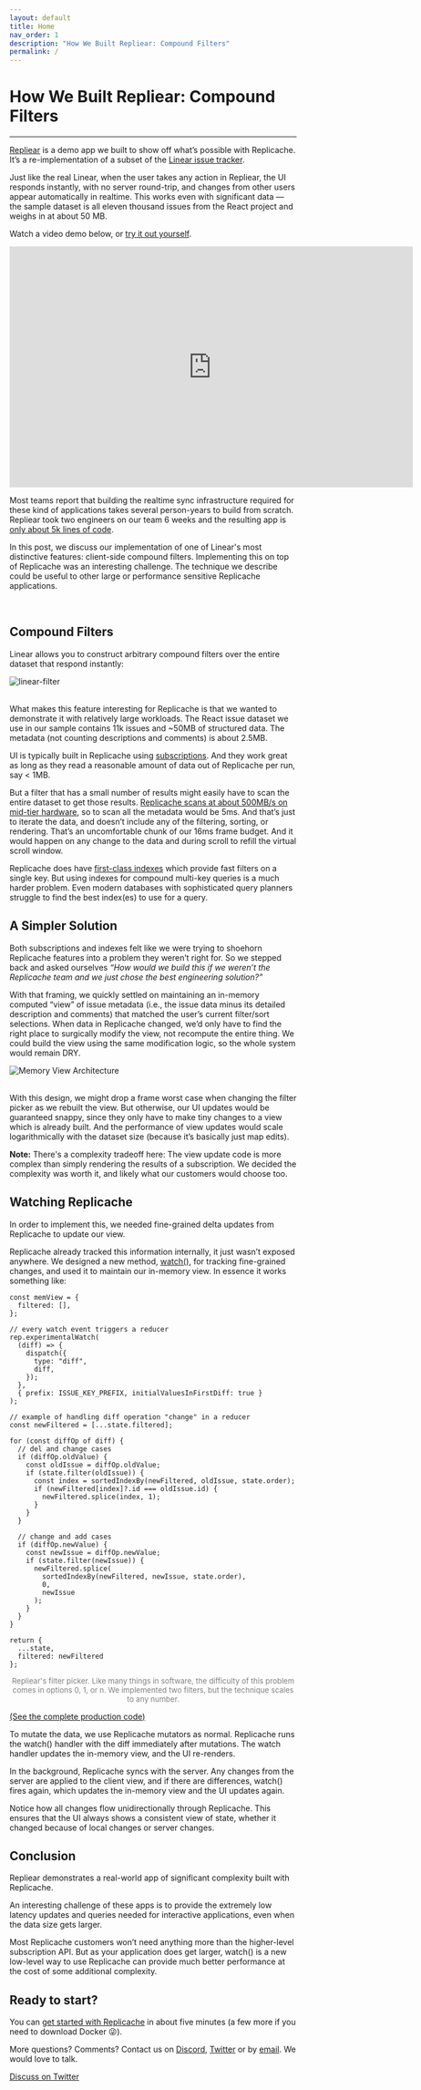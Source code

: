 ```yaml
---
layout: default
title: Home
nav_order: 1
description: "How We Built Repliear: Compound Filters"
permalink: /
---
```


# **How We Built Repliear: Compound Filters**
<hr>

[Repliear](https://repliear.herokuapp.com/) is a demo app we built to show off what’s possible with Replicache. It’s a re-implementation of a subset of the [Linear issue tracker](https://linear.app/).

Just like the real Linear, when the user takes any action in Repliear, the UI responds instantly, with no server round-trip, and changes from other users appear automatically in realtime. This works even with significant data — the sample dataset is all eleven thousand issues from the React project and weighs in at about 50 MB.

Watch a video demo below, or [try it out yourself](https://repliear.herokuapp.com/).

<iframe width="708" height="423" src="https://www.youtube.com/embed/GTid9iwWX0Y" title="Replicache / Repliear Demo - 20220503.4" frameborder="0" allow="accelerometer; autoplay; clipboard-write; encrypted-media; gyroscope; picture-in-picture" allowfullscreen></iframe>

Most teams report that building the realtime sync infrastructure required for these kind of applications takes several person-years to build from scratch. Repliear took two engineers on our team 6 weeks and the resulting app is [only about 5k lines of code](https://github.com/rocicorp/repliear).

In this post, we discuss our implementation of one of Linear's most distinctive features: client-side compound filters. Implementing this on top of Replicache was an interesting challenge. The technique we describe could be useful to other large or performance sensitive Replicache applications.

<br>

## **Compound Filters**

Linear allows you to construct arbitrary compound filters over the entire dataset that respond instantly:


![linear-filter](../just-docs/linear-filter.gif)
<br>
<br>

What makes this feature interesting for Replicache is that we wanted to demonstrate it with relatively large workloads. The React issue dataset we use in our sample contains 11k issues and ~50MB of structured data. The metadata (not counting descriptions and comments) is about 2.5MB.

UI is typically built in Replicache using [subscriptions](https://doc.replicache.dev/how-it-works#subscriptions). And they work great as long as they read a reasonable amount of data out of Replicache per run, say < 1MB.

But a filter that has a small number of results might easily have to scan the entire dataset to get those results. [Replicache scans at about 500MB/s on mid-tier hardware](https://doc.replicache.dev/performance), so to scan all the metadata would be 5ms. And that’s just to iterate the data, and doesn’t include any of the filtering, sorting, or rendering. That’s an uncomfortable chunk of our 16ms frame budget. And it would happen on any change to the data and during scroll to refill the virtual scroll window.

Replicache does have [first-class indexes](https://doc.replicache.dev/api/classes/Replicache#createindex) which provide fast filters on a single key. But using indexes for compound multi-key queries is a much harder problem. Even modern databases with sophisticated query planners struggle to find the best index(es) to use for a query.

## **A Simpler Solution**


Both subscriptions and indexes felt like we were trying to shoehorn Replicache features into a problem they weren’t right for. So we stepped back and asked ourselves *“How would we build this if we weren’t the Replicache team and we just chose the best engineering solution?”*

With that framing, we quickly settled on maintaining an in-memory computed “view” of issue metadata (i.e., the issue data minus its detailed description and comments) that matched the user’s current filter/sort selections. When data in Replicache changed, we’d only have to find the right place to surgically modify the view, not recompute the entire thing. We could build the view using the same modification logic, so the whole system would remain DRY.

![Memory View Architecture](../memory-view-architecture.webp)

<br>
With this design, we might drop a frame worst case when changing the filter picker as we rebuilt the view. But otherwise, our UI updates would be guaranteed snappy, since they only have to make tiny changes to a view which is already built. And the performance of view updates would scale logarithmically with the dataset size (because it’s basically just map edits).

**Note:** There's a complexity tradeoff here: The view update code is more complex than simply rendering the results of a subscription. We decided the complexity was worth it, and likely what our customers would choose too.

## **Watching Replicache**

In order to implement this, we needed fine-grained delta updates from Replicache to update our view.

Replicache already tracked this information internally, it just wasn’t exposed anywhere. We designed a new method, [watch()](https://doc.replicache.dev/api/classes/Replicache#experimentalwatch), for tracking fine-grained changes, and used it to maintain our in-memory view. In essence it works something like:
```tsx
const memView = {
  filtered: [],
};

// every watch event triggers a reducer
rep.experimentalWatch(
  (diff) => {
    dispatch({
      type: "diff",
      diff,
    });
  },
  { prefix: ISSUE_KEY_PREFIX, initialValuesInFirstDiff: true }
);

// example of handling diff operation "change" in a reducer
const newFiltered = [...state.filtered];

for (const diffOp of diff) {
  // del and change cases
  if (diffOp.oldValue) {
    const oldIssue = diffOp.oldValue;
    if (state.filter(oldIssue)) {
      const index = sortedIndexBy(newFiltered, oldIssue, state.order);
      if (newFiltered[index]?.id === oldIssue.id) {
        newFiltered.splice(index, 1);
      }
    }
  }

  // change and add cases
  if (diffOp.newValue) {
    const newIssue = diffOp.newValue;
    if (state.filter(newIssue)) {
      newFiltered.splice(
        sortedIndexBy(newFiltered, newIssue, state.order),
        0,
        newIssue
      );
    }
  }
}

return {
  ...state,
  filtered: newFiltered
};
```
<center>
<span style="font-size:13px; color:grey;" >Repliear's filter picker. Like many things in software, the difficulty of this problem comes in options 0, 1, or n. We implemented two filters, but the technique scales to any number.</span>
</center>

[(See the complete production code)](https://github.com/rocicorp/repliear/blob/main/frontend/app.tsx#L254)

To mutate the data, we use Replicache mutators as normal. Replicache runs the watch() handler with the diff immediately after mutations. The watch handler updates the in-memory view, and the UI re-renders.

In the background, Replicache syncs with the server. Any changes from the server are applied to the client view, and if there are differences, watch() fires again, which updates the in-memory view and the UI updates again.

Notice how all changes flow unidirectionally through Replicache. This ensures that the UI always shows a consistent view of state, whether it changed because of local changes or server changes.

## **Conclusion**

Repliear demonstrates a real-world app of significant complexity built with Replicache.

An interesting challenge of these apps is to provide the extremely low latency updates and queries needed for interactive applications, even when the data size gets larger.

Most Replicache customers won’t need anything more than the higher-level subscription API. But as your application does get larger, watch() is a new low-level way to use Replicache can provide much better performance at the cost of some additional complexity.

## **Ready to start?**

You can [get started with Replicache](https://doc.replicache.dev/) in about five minutes (a few more if you need to download Docker 😜).

More questions? Comments? Contact us on [Discord](https://discord.replicache.dev/), [Twitter](https://twitter.com/replicache) or by [email](hello@replicache.dev). We would love to talk.


[Discuss on Twitter](https://twitter.com/share?url=https%3A%2F%2Fblog.replicache.dev%2Fblog%2Fhow-we-built-repliear-compound-filters)